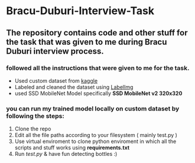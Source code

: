 # Bracu-Duburi-Interview-Task
## The repository contains code and other stuff for the task that was given to me during Bracu Duburi interview process.
### followed all the instructions that were given to me for the task.
* Used custom dataset from [kaggle](https://www.kaggle.com/datasets/chethuhn/water-bottle-dataset/)
* Labeled and cleaned the dataset using [LabelImg](https://github.com/HumanSignal/labelImg)
* used SSD MobileNet Model specifically **SSD MobileNet v2 320x320**

### you can run my trained model locally on custom dataset by following the steps:
1. Clone the repo
2. Edit all the file paths according to your filesystem ( mainly test.py )
3. Use virtual enviroment to clone python enviroment in which all the scripts and stuff works using **requirements.txt**
4. Run *test.py* & have fun detecting bottles :)


 
  

